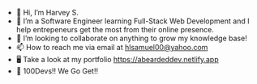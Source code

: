 - 👋 Hi, I’m Harvey S.
- 👀 I’m a Software Engineer learning Full-Stack Web Development and I help entrepeneurs get the most from their online presence. 
- 💞️ I’m looking to collaborate on anything to grow my knowledge base!
- 📫 How to reach me via email at hlsamuel00@yahoo.com
- 🖥️ Take a look at my portfolio https://abeardeddev.netlify.app
- 🤝 100Devs!! We Go Get!!

<!---
hlsamuel00/hlsamuel00 is a ✨ special ✨ repository because its `README.md` (this file) appears on your GitHub profile.
You can click the Preview link to take a look at your changes.
--->
